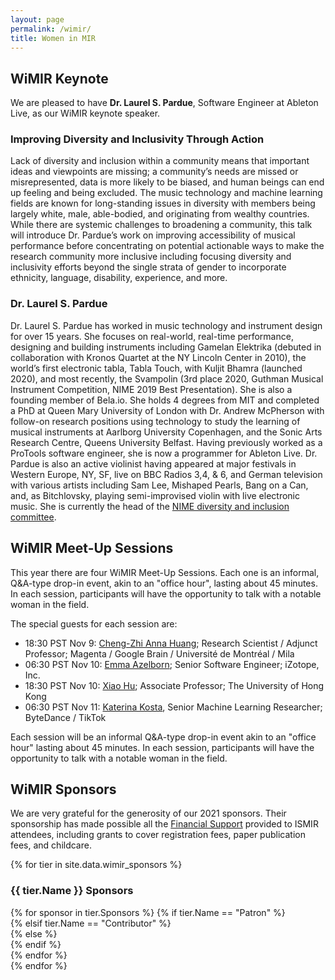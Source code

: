 ```yaml
---
layout: page 
permalink: /wimir/
title: Women in MIR
---
```


## WiMIR Keynote

We are pleased to have **Dr. Laurel S. Pardue**, Software Engineer at Ableton Live, as our WiMIR keynote speaker.

### Improving Diversity and Inclusivity Through Action

Lack of diversity and inclusion within a community means that important ideas and viewpoints are missing; a community’s needs are missed or misrepresented, data is more likely to be biased, and human beings can end up feeling and being excluded. The music technology and machine learning fields are known for long-standing issues in diversity with members being largely white, male, able-bodied, and originating from wealthy countries. While there are systemic challenges to broadening a community, this talk will introduce Dr. Pardue’s work on improving accessibility of musical performance before concentrating on potential actionable ways to make the research community more inclusive including focusing diversity and inclusivity efforts beyond the single strata of gender to incorporate ethnicity, language, disability, experience, and more.

### Dr. Laurel S. Pardue

Dr. Laurel S. Pardue has worked in music technology and instrument design for over 15 years.  She focuses on real-world, real-time performance, designing and building instruments including Gamelan Elektrika (debuted in collaboration with Kronos Quartet at the NY Lincoln Center in 2010), the world’s first electronic tabla, Tabla Touch, with Kuljit Bhamra (launched 2020), and most recently, the Svampolin (3rd place 2020, Guthman Musical Instrument Competition, NIME 2019 Best Presentation).  She is also a founding member of Bela.io.  She holds 4 degrees from MIT and completed a PhD at Queen Mary University of London with Dr. Andrew McPherson with follow-on research positions using technology to study the learning of musical instruments at Aarlborg University Copenhagen, and the Sonic Arts Research Centre, Queens University Belfast.  Having previously worked as a ProTools software engineer, she is now a programmer for Ableton Live.  Dr. Pardue is also an active violinist having appeared at major festivals in Western Europe, NY, SF, live on BBC Radios 3,4, & 6, and German television with various artists including Sam Lee, Mishaped Pearls, Bang on a Can, and, as Bitchlovsky, playing semi-improvised violin with live electronic music.  She is currently the head of the [NIME diversity and inclusion committee](https://diversity.nime.org/).


## WiMIR Meet-Up Sessions

This year there are four WiMIR Meet-Up Sessions. Each one is an informal, Q&A-type drop-in event, akin to an "office hour", lasting about 45 minutes. In each session, participants will have the opportunity to talk with a notable woman in the field.

The special guests for each session are:
- 18:30 PST Nov 9: [Cheng-Zhi Anna Huang](https://research.google/people/105787/); Research Scientist / Adjunct Professor; Magenta / Google Brain / Université de Montréal / Mila
- 06:30 PST Nov 10: [Emma Azelborn](https://emmaazelborn.com/); Senior Software Engineer; iZotope, Inc.
- 18:30 PST Nov 10: [Xiao Hu](https://web.edu.hku.hk/faculty-academics/xiaoxhu); Associate Professor; The University of Hong Kong
- 06:30 PST Nov 11: [Katerina Kosta](http://www.katerinakosta.com), Senior Machine Learning Researcher; ByteDance / TikTok

Each session will be an informal Q&A-type drop-in event akin to an "office hour" lasting about 45 minutes. In each session, participants will have the opportunity to talk with a notable woman in the field.


## WiMIR Sponsors

We are very grateful for the generosity of our 2021 sponsors. Their sponsorship has made possible all the [Financial Support](https://ismir2021.ismir.net/financialsupport/) provided to ISMIR attendees, including grants to cover registration fees, paper publication fees, and childcare.

{% for tier in site.data.wimir_sponsors %}   
<div class="row">
<div class="sponsor_tier_pill"> 
<h3 class="tier__name tier__{{ tier.Name }}"> {{ tier.Name }} Sponsors </h3>                    
</div>        
{% for sponsor in tier.Sponsors %}    
{% if tier.Name == "Patron" %}
<div class="col-lg-6 sponsor_logo_box">
{% elsif tier.Name == "Contributor" %}
<div class="col-lg-6 sponsor_logo_box">
{% else %}
<div class="col-lg-4 sponsor_logo_box">
{% endif %}
<a class="sponsor__url" href="{{ sponsor.url }}">  
<img class="sponsor__logo {{ tier.Name }}" src="data:image/gif;base64,R0lGODlhAQABAIAAAAAAAP///yH5BAEAAAAALAAAAAABAAEAAAIBRAA7" style="background-image: url({{ sponsor.logo | relative_url }})" />
</a>
</div>
{% endfor %}
</div>
{% endfor %}
